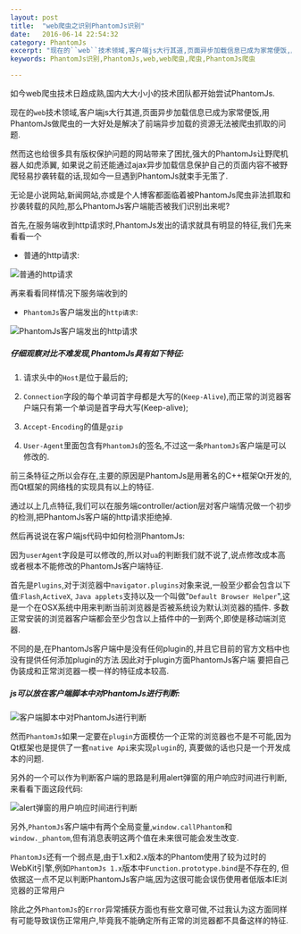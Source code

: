 ```yaml
---
layout: post
title:  "web爬虫之识别PhantomJs识别"
date:   2016-06-14 22:54:32
category: PhantomJs
excerpt: "现在的``web``技术领域,客户端js大行其道,页面异步加载信息已成为家常便饭,用PhantomJs做爬虫的一大好处是解决了前端异步加载的资源无法被爬虫抓取的问题"
keywords: PhantomJs识别,PhantomJs,web,web爬虫,爬虫,PhantomJs爬虫

---
```

 
如今web爬虫技术日趋成熟,国内大大小小的技术团队都开始尝试PhantomJs.
 
现在的``web``技术领域,客户端js大行其道,页面异步加载信息已成为家常便饭,用PhantomJs做爬虫的一大好处是解决了前端异步加载的资源无法被爬虫抓取的问题.
 
然而这也给很多具有版权保护问题的网站带来了困扰,强大的PhantomJs让野爬机器人如虎添翼, 如果说之前还能通过ajax异步加载信息保护自己的页面内容不被野爬轻易抄袭转载的话,现如今一旦遇到PhantomJs就束手无策了.
 
无论是小说网站,新闻网站,亦或是个人博客都面临着被PhantomJs爬虫非法抓取和抄袭转载的风险,那么PhantomJs客户端能否被我们识别出来呢?

首先,在服务端收到http请求时,PhantomJs发出的请求就具有明显的特征,我们先来看看一个

- 普通的http请求:
 
![普通的http请求](http://www.liberxue.com/images/b8-p1.png)

再来看看同样情况下服务端收到的

- ``PhantomJs``客户端发出的``http请求``:

![PhantomJs客户端发出的http请求](http://www.liberxue.com/images/b8-p2.png)

 
##### 仔细观察对比不难发现,PhantomJs具有如下特征:
 
1. 请求头中的``Host``是位于最后的;
  
2. ``Connection``字段的每个单词首字母都是大写的(``Keep-Alive``),而正常的浏览器客户端只有第一个单词是首字母大写(Keep-alive);
 
3. ``Accept-Encoding``的值是``gzip``
 
4. ``User-Agent``里面包含有``PhantomJs``的签名,不过这一条``PhantomJs``客户端是可以修改的.

 
前三条特征之所以会存在,主要的原因是PhantomJs是用著名的C++框架Qt开发的,而Qt框架的网络栈的实现具有以上的特征.
 
通过以上几点特征,我们可以在服务端controller/action层对客户端情况做一个初步的检测,把PhantomJs客户端的http请求拒绝掉.
 
然后再说说在客户端js代码中如何检测PhantomJs:
 
因为``userAgent``字段是可以修改的,所以对``ua``的判断我们就不说了,说点修改成本高或者根本不能修改的PhantomJs客户端特征.
 
首先是``Plugins``,对于浏览器中``navigator.plugins``对象来说,一般至少都会包含以下值:``Flash``,``ActiveX``, ``Java applets``支持以及一个叫做"``Default Browser Helper``",这是一个在OSX系统中用来判断当前浏览器是否被系统设为默认浏览器的插件. 多数正常安装的浏览器客户端都会至少包含以上插件中的一到两个,即使是移动端浏览器.
 
不同的是,在PhantomJs客户端中是没有任何plugin的,并且它目前的官方文档中也没有提供任何添加plugin的方法.因此对于plugin方面PhantomJs客户端 要把自己伪装成和正常浏览器一模一样的特征成本较高.

##### js可以放在客户端脚本中对PhantomJs进行判断:

![客户端脚本中对PhantomJs进行判断](http://www.liberxue.com/images/b8-p3.png)

然而``PhantomJs``如果一定要在``plugin``方面模仿一个正常的浏览器也不是不可能,因为Qt框架也是提供了一套``native Api``来实现``plugin``的, 真要做的话也只是一个开发成本的问题.

另外的一个可以作为判断客户端的思路是利用alert弹窗的用户响应时间进行判断,来看看下面这段代码:

![alert弹窗的用户响应时间进行判断](http://www.liberxue.com/images/b8-p3.png)
 
另外,``PhantomJs``客户端中有两个全局变量,``window.callPhantom``和``window._phantom``,但有消息表明这两个值在未来很可能会发生改变.
 
``PhantomJs``还有一个弱点是,由于1.x和2.x版本的Phantom使用了较为过时的WebKit引擎,例如``PhantomJs 1.x``版本中``Function.prototype.bind``是不存在的, 但依据这一点不足以判断PhantomJs客户端,因为这很可能会误伤使用者低版本IE浏览器的正常用户

除此之外``PhantomJs``的``Error``异常捕获方面也有些文章可做,不过我认为这方面同样有可能导致误伤正常用户,毕竟我不能确定所有正常的浏览器都不具备这样的特征.











